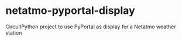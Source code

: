 # netatmo-pyportal-display
CircuitPython project to use PyPortal as display for a Netatmo weather station

